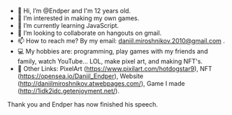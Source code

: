 - 👋 Hi, I’m @Endper and I'm 12 years old.
- 👀 I’m interested in making my own games.
- 🌱 I’m currently learning JavaScript.
- 💞️ I’m looking to collaborate on hangouts on gmail.
- 📫 How to reach me? By my email: daniil.miroshnikov.2010@gmail.com  .
- 💻 My hobbies are: programming, play games with my friends and family, watch YouTube... LOL, make pixel art, and making NFT's.
- 🔗 Other Links: PixelArt (https://www.pixilart.com/hotdogstar9), NFT (https://opensea.io/Daniil_Endper), Website 
  (http://daniilmiroshnikov.atwebpages.com/), Game I made (http://1idk2idc.getenjoyment.net/).

Thank you and Endper has now finished his speech.
